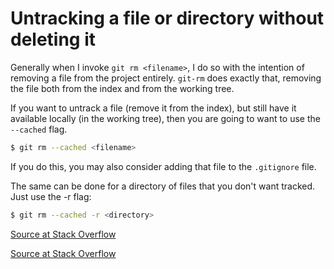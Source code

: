 # Untracking a file or directory without deleting it

Generally when I invoke `git rm <filename>`, I do so with the intention of
removing a file from the project entirely. `git-rm` does exactly that,
removing the file both from the index and from the working tree.

If you want to untrack a file (remove it from the index), but still have it
available locally (in the working tree), then you are going to want to use
the `--cached` flag.

```bash
$ git rm --cached <filename>
```

If you do this, you may also consider adding that file to the `.gitignore`
file.

The same can be done for a directory of files that you don't want tracked. Just use the -r flag:

```bash
$ git rm --cached -r <directory>
```

[Source at Stack Overflow](http://stackoverflow.com/questions/15027873/untrack-and-stop-tracking-files-in-git)

[Source at Stack Overflow](http://stackoverflow.com/questions/1143796/remove-a-file-from-a-git-repository-without-deleting-it-from-the-local-filesyste)